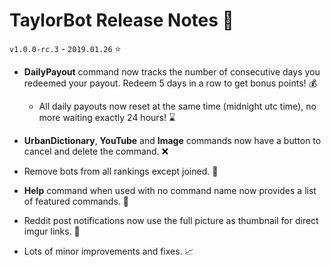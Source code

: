 # TaylorBot Release Notes 📝
`v1.0.0-rc.3` - `2019.01.26` ⭐

- **DailyPayout** command now tracks the number of consecutive days you redeemed your payout. Redeem 5 days in a row to get bonus points! 💰
    - All daily payouts now reset at the same time (midnight utc time), no more waiting exactly 24 hours! ⌛

- **UrbanDictionary**, **YouTube** and **Image** commands now have a button to cancel and delete the command. ❌

- Remove bots from all rankings except joined. 🤖

- **Help** command when used with no command name now provides a list of featured commands. 📖

- Reddit post notifications now use the full picture as thumbnail for direct imgur links. 🔎

- Lots of minor improvements and fixes. 📈